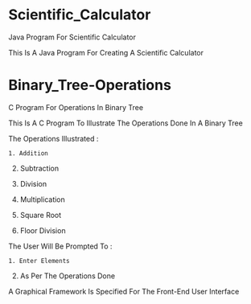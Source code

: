 # Scientific_Calculator
Java Program For Scientific Calculator

This Is A Java Program For Creating A Scientific Calculator

# Binary_Tree-Operations
C Program For Operations In Binary Tree

This Is A C Program To Illustrate The Operations Done In A Binary Tree

The Operations Illustrated :

	1. Addition
  
  2. Subtraction
  
  3. Division
  
  4. Multiplication
  
  5. Square Root
  
  6. Floor Division
	
The User Will Be Prompted To :
	
	1. Enter Elements
  
  2. As Per The Operations Done

A Graphical Framework Is Specified For The Front-End User Interface
